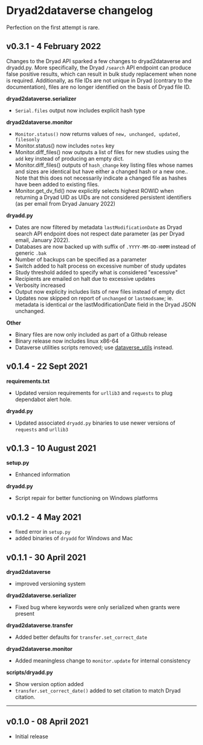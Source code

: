 # Dryad2dataverse changelog

Perfection on the first attempt is rare.

## v0.3.1 - 4 February 2022

Changes to the Dryad API sparked a few changes to dryad2dataverse and dryadd.py. More specifically, the Dryad `/search` API endpoint can produce false positive results, which can result in bulk study replacement when none is required. Additionally, as file IDs are not unique in Dryad (contrary to the documentation), files are no longer identified on the basis of Dryad file ID.

**dryad2dataverse.serializer**

* `Serial.files` output now includes explicit hash type

**dryad2dataverse.monitor**

* `Monitor.status()` now returns values of `new, unchanged, updated, filesonly`
*  Monitor.status() now includes `notes` key
*  Monitor.diff\_files() now outputs a list of files for new studies using the `add` key instead of producing an empty dict.
*  Monitor.diff\_files() outputs of `hash_change` key listing files whose names and sizes are identical but have either a changed hash or a new one.. Note that this does not necessarily indicate a changed file as hashes have been added to existing files.
*  Monitor.get\_dv\_fid() now explicitly selects highest ROWID when returning a Dryad UID as UIDs are not considered persistent identifiers (as per email from Dryad January 2022)

**dryadd.py**

* Dates are now filtered by metadata `lastModificationDate` as Dryad search API endpoint does not respect date parameter (as per Dryad email, January 2022). 
* Databases are now backed up with suffix of `.YYYY-MM-DD-HHMM` instead of generic `.bak`
* Number of backups can be specified as a parameter
* Switch added to halt process on excessive number of study updates
* Study threshold added to specify what is considered "excessive"
* Recipients are emailed on halt due to excessive updates
* Verbosity increased
* Output now explicity includes lists of new files instead of empty dict
* Updates now skipped on report of `unchanged` or `lastmodsame`; ie. metadata is identical *or* the lastModificationDate field in the Dryad JSON unchanged.

**Other**

* Binary files are now only included as part of a Github release
* Binary release now includes linux x86-64
* Dataverse utilities scripts removed; use [dataverse_utils](https://github.com/ubc-library-rc/dataverse_utils) instead.

## v0.1.4 - 22 Sept 2021

**requirements.txt**

* Updated version requirements for `urllib3` and `requests` to plug dependabot alert hole.

**dryadd.py**

* Updated associated `dryadd.py` binaries to use newer versions of `requests` and `urllib3`

## v0.1.3 - 10 August 2021

**setup.py**

* Enhanced information

**dryadd.py**

* Script repair for better functioning on Windows platforms

## v0.1.2 - 4 May 2021

* fixed error in `setup.py`
* added binaries of `dryadd` for Windows and Mac

## v0.1.1 - 30 April 2021

**dryad2dataverse**

* improved versioning system

**dryad2dataverse.serializer**

* Fixed bug where keywords were only serialized when grants were present

**dryad2dataverse.transfer**

* Added better defaults for `transfer.set_correct_date`

**dryad2dataverse.monitor**

* Added meaningless change to `monitor.update` for internal consistency

**scripts/dryadd.py**

* Show version option added
* `transfer.set_correct_date()` added to set citation to match Dryad citation.

---

## v0.1.0 - 08 April 2021

* Initial release

